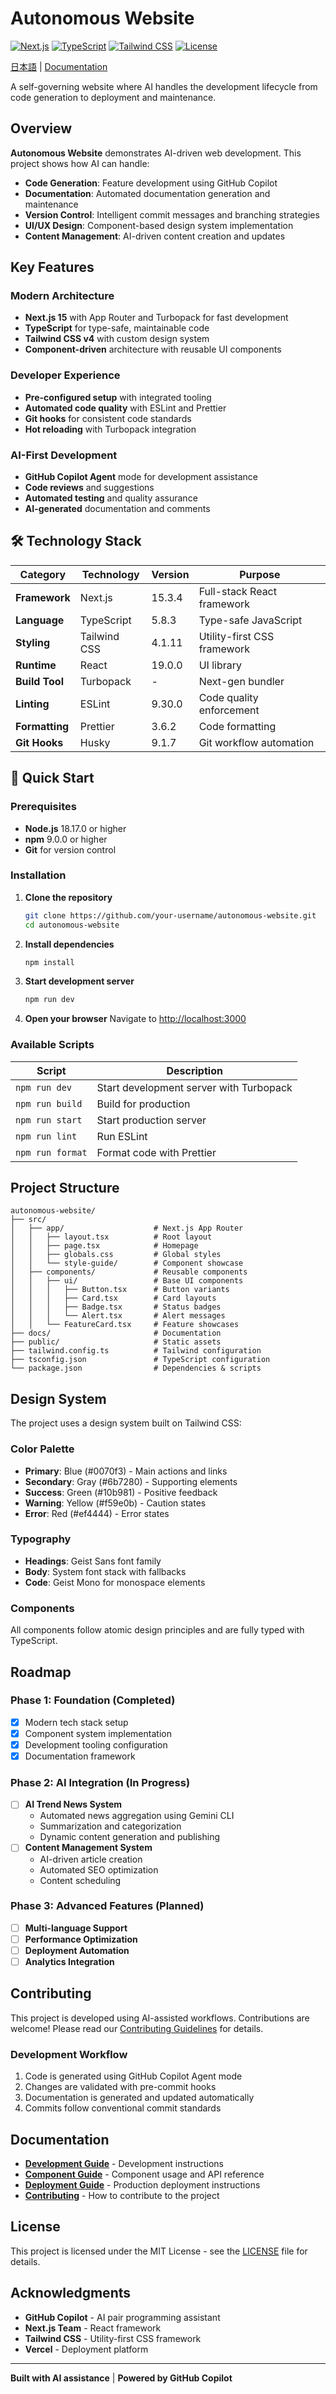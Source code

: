 # Autonomous Website

[![Next.js](https://img.shields.io/badge/Next.js-15.3.4-black?logo=next.js)](https://nextjs.org)
[![TypeScript](https://img.shields.io/badge/TypeScript-5.8.3-blue?logo=typescript)](https://www.typescriptlang.org)
[![Tailwind CSS](https://img.shields.io/badge/Tailwind_CSS-4.1.11-38B2AC?logo=tailwind-css)](https://tailwindcss.com)
[![License](https://img.shields.io/badge/license-MIT-green)](./LICENSE)

[日本語](./README.ja.md) | [Documentation](./docs/)

A self-governing website where AI handles the development lifecycle from code generation to deployment and maintenance.

## Overview

**Autonomous Website** demonstrates AI-driven web development. This project shows how AI can handle:

- **Code Generation**: Feature development using GitHub Copilot
- **Documentation**: Automated documentation generation and maintenance
- **Version Control**: Intelligent commit messages and branching strategies
- **UI/UX Design**: Component-based design system implementation
- **Content Management**: AI-driven content creation and updates

## Key Features

### Modern Architecture

- **Next.js 15** with App Router and Turbopack for fast development
- **TypeScript** for type-safe, maintainable code
- **Tailwind CSS v4** with custom design system
- **Component-driven** architecture with reusable UI components

### Developer Experience

- **Pre-configured setup** with integrated tooling
- **Automated code quality** with ESLint and Prettier
- **Git hooks** for consistent code standards
- **Hot reloading** with Turbopack integration

### AI-First Development

- **GitHub Copilot Agent** mode for development assistance
- **Code reviews** and suggestions
- **Automated testing** and quality assurance
- **AI-generated** documentation and comments

## 🛠️ Technology Stack

| Category       | Technology   | Version | Purpose                     |
| -------------- | ------------ | ------- | --------------------------- |
| **Framework**  | Next.js      | 15.3.4  | Full-stack React framework  |
| **Language**   | TypeScript   | 5.8.3   | Type-safe JavaScript        |
| **Styling**    | Tailwind CSS | 4.1.11  | Utility-first CSS framework |
| **Runtime**    | React        | 19.0.0  | UI library                  |
| **Build Tool** | Turbopack    | -       | Next-gen bundler            |
| **Linting**    | ESLint       | 9.30.0  | Code quality enforcement    |
| **Formatting** | Prettier     | 3.6.2   | Code formatting             |
| **Git Hooks**  | Husky        | 9.1.7   | Git workflow automation     |

## 🚀 Quick Start

### Prerequisites

- **Node.js** 18.17.0 or higher
- **npm** 9.0.0 or higher
- **Git** for version control

### Installation

1. **Clone the repository**

   ```bash
   git clone https://github.com/your-username/autonomous-website.git
   cd autonomous-website
   ```

2. **Install dependencies**

   ```bash
   npm install
   ```

3. **Start development server**

   ```bash
   npm run dev
   ```

4. **Open your browser**
   Navigate to [http://localhost:3000](http://localhost:3000)

### Available Scripts

| Script           | Description                             |
| ---------------- | --------------------------------------- |
| `npm run dev`    | Start development server with Turbopack |
| `npm run build`  | Build for production                    |
| `npm run start`  | Start production server                 |
| `npm run lint`   | Run ESLint                              |
| `npm run format` | Format code with Prettier               |

## Project Structure

```
autonomous-website/
├── src/
│   ├── app/                    # Next.js App Router
│   │   ├── layout.tsx          # Root layout
│   │   ├── page.tsx            # Homepage
│   │   ├── globals.css         # Global styles
│   │   └── style-guide/        # Component showcase
│   ├── components/             # Reusable components
│   │   ├── ui/                 # Base UI components
│   │   │   ├── Button.tsx      # Button variants
│   │   │   ├── Card.tsx        # Card layouts
│   │   │   ├── Badge.tsx       # Status badges
│   │   │   └── Alert.tsx       # Alert messages
│   │   └── FeatureCard.tsx     # Feature showcases
├── docs/                       # Documentation
├── public/                     # Static assets
├── tailwind.config.ts          # Tailwind configuration
├── tsconfig.json               # TypeScript configuration
└── package.json                # Dependencies & scripts
```

## Design System

The project uses a design system built on Tailwind CSS:

### Color Palette

- **Primary**: Blue (#0070f3) - Main actions and links
- **Secondary**: Gray (#6b7280) - Supporting elements
- **Success**: Green (#10b981) - Positive feedback
- **Warning**: Yellow (#f59e0b) - Caution states
- **Error**: Red (#ef4444) - Error states

### Typography

- **Headings**: Geist Sans font family
- **Body**: System font stack with fallbacks
- **Code**: Geist Mono for monospace elements

### Components

All components follow atomic design principles and are fully typed with TypeScript.

## Roadmap

### Phase 1: Foundation (Completed)

- [x] Modern tech stack setup
- [x] Component system implementation
- [x] Development tooling configuration
- [x] Documentation framework

### Phase 2: AI Integration (In Progress)

- [ ] **AI Trend News System**
  - Automated news aggregation using Gemini CLI
  - Summarization and categorization
  - Dynamic content generation and publishing
- [ ] **Content Management System**
  - AI-driven article creation
  - Automated SEO optimization
  - Content scheduling

### Phase 3: Advanced Features (Planned)

- [ ] **Multi-language Support**
- [ ] **Performance Optimization**
- [ ] **Deployment Automation**
- [ ] **Analytics Integration**

## Contributing

This project is developed using AI-assisted workflows. Contributions are welcome! Please read our [Contributing Guidelines](./docs/CONTRIBUTING.md) for details.

### Development Workflow

1. Code is generated using GitHub Copilot Agent mode
2. Changes are validated with pre-commit hooks
3. Documentation is generated and updated automatically
4. Commits follow conventional commit standards

## Documentation

- **[Development Guide](./docs/development.md)** - Development instructions
- **[Component Guide](./docs/components.md)** - Component usage and API reference
- **[Deployment Guide](./docs/deployment.md)** - Production deployment instructions
- **[Contributing](./docs/CONTRIBUTING.md)** - How to contribute to the project

## License

This project is licensed under the MIT License - see the [LICENSE](./LICENSE) file for details.

## Acknowledgments

- **GitHub Copilot** - AI pair programming assistant
- **Next.js Team** - React framework
- **Tailwind CSS** - Utility-first CSS framework
- **Vercel** - Deployment platform

---

**Built with AI assistance** | **Powered by GitHub Copilot**
